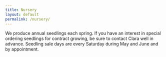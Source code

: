 ```yaml
---
title: Nursery
layout: default
permalink: /nursery/
---
```


We produce annual seedlings each spring. If you have an interest in special
ordering seedlings for contract growing, be sure to contact Clara well in
advance. Seedling sale days are every Saturday during May and June and by
appointment.

